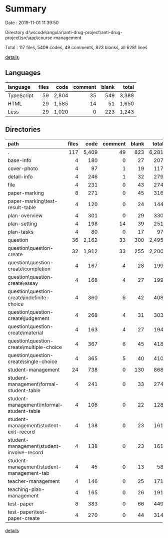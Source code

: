 # Summary

Date : 2019-11-01 11:39:50

Directory d:\vscode\angular\anti-drug-project\anti-drug-project\src\app\course-management

Total : 117 files,  5409 codes, 49 comments, 823 blanks, all 6281 lines

[details](details.md)

## Languages
| language | files | code | comment | blank | total |
| :--- | ---: | ---: | ---: | ---: | ---: |
| TypeScript | 59 | 2,804 | 35 | 549 | 3,388 |
| HTML | 29 | 1,585 | 14 | 51 | 1,650 |
| Less | 29 | 1,020 | 0 | 223 | 1,243 |

## Directories
| path | files | code | comment | blank | total |
| :--- | ---: | ---: | ---: | ---: | ---: |
| . | 117 | 5,409 | 49 | 823 | 6,281 |
| base-info | 4 | 180 | 0 | 27 | 207 |
| cover-photo | 4 | 97 | 1 | 19 | 117 |
| detail-info | 4 | 246 | 1 | 32 | 279 |
| file | 4 | 231 | 0 | 43 | 274 |
| paper-marking | 8 | 271 | 0 | 45 | 316 |
| paper-marking\test-result-table | 4 | 120 | 0 | 24 | 144 |
| plan-overview | 4 | 301 | 0 | 29 | 330 |
| plan-setting | 4 | 198 | 14 | 39 | 251 |
| plan-tasks | 4 | 80 | 0 | 17 | 97 |
| question | 36 | 2,162 | 33 | 300 | 2,495 |
| question\question-create | 32 | 1,912 | 33 | 255 | 2,200 |
| question\question-create\completion | 4 | 167 | 4 | 28 | 199 |
| question\question-create\essay | 4 | 168 | 4 | 27 | 199 |
| question\question-create\indefinite-choice | 4 | 360 | 6 | 42 | 408 |
| question\question-create\judgement | 4 | 268 | 4 | 31 | 303 |
| question\question-create\material | 4 | 163 | 4 | 27 | 194 |
| question\question-create\multiple-choice | 4 | 367 | 6 | 45 | 418 |
| question\question-create\single-choice | 4 | 365 | 5 | 40 | 410 |
| student-management | 24 | 738 | 0 | 130 | 868 |
| student-management\formal-student-table | 4 | 241 | 0 | 33 | 274 |
| student-management\informal-student-table | 4 | 106 | 0 | 22 | 128 |
| student-management\student-exit-record | 4 | 138 | 0 | 23 | 161 |
| student-management\student-involve-record | 4 | 138 | 0 | 23 | 161 |
| student-management\student-management-tab | 4 | 45 | 0 | 13 | 58 |
| teacher-management | 4 | 146 | 0 | 25 | 171 |
| teaching-plan-management | 4 | 165 | 0 | 26 | 191 |
| test-paper | 8 | 383 | 0 | 66 | 449 |
| test-paper\test-paper-create | 4 | 270 | 0 | 44 | 314 |

[details](details.md)